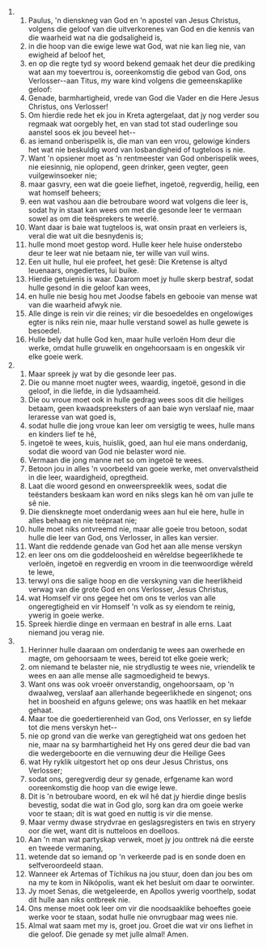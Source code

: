 <ol>
  <li>
    <ol>
      <li>Paulus, 'n dienskneg van God en 'n apostel van Jesus Christus, volgens die geloof van die uitverkorenes van God en die kennis van die waarheid wat na die godsaligheid is,</li>
      <li>in die hoop van die ewige lewe wat God, wat nie kan lieg nie, van ewigheid af beloof het,</li>
      <li>en op die regte tyd sy woord bekend gemaak het deur die prediking wat aan my toevertrou is, ooreenkomstig die gebod van God, ons Verlosser--aan Titus, my ware kind volgens die gemeenskaplike geloof:</li>
      <li>Genade, barmhartigheid, vrede van God die Vader en die Here Jesus Christus, ons Verlosser!</li>
      <li>Om hierdie rede het ek jou in Kreta agtergelaat, dat jy nog verder sou regmaak wat oorgebly het, en van stad tot stad ouderlinge sou aanstel soos ek jou beveel het--</li>
      <li>as iemand onberispelik is, die man van een vrou, gelowige kinders het wat nie beskuldig word van losbandigheid of tugteloos is nie.</li>
      <li>Want 'n opsiener moet as 'n rentmeester van God onberispelik wees, nie eiesinnig, nie oplopend, geen drinker, geen vegter, geen vuilgewinsoeker nie;</li>
      <li>maar gasvry, een wat die goeie liefhet, ingetoë, regverdig, heilig, een wat homself beheers;</li>
      <li>een wat vashou aan die betroubare woord wat volgens die leer is, sodat hy in staat kan wees om met die gesonde leer te vermaan sowel as om die teësprekers te weerlê.</li>
      <li>Want daar is baie wat tugteloos is, wat onsin praat en verleiers is, veral die wat uit die besnydenis is;</li>
      <li>hulle mond moet gestop word. Hulle keer hele huise onderstebo deur te leer wat nie betaam nie, ter wille van vuil wins.</li>
      <li>Een uit hulle, hul eie profeet, het gesê: Die Kretense is altyd leuenaars, ongediertes, lui buike.</li>
      <li>Hierdie getuienis is waar. Daarom moet jy hulle skerp bestraf, sodat hulle gesond in die geloof kan wees,</li>
      <li>en hulle nie besig hou met Joodse fabels en gebooie van mense wat van die waarheid afwyk nie.</li>
      <li>Alle dinge is rein vir die reines; vir die besoedeldes en ongelowiges egter is niks rein nie, maar hulle verstand sowel as hulle gewete is besoedel.</li>
      <li>Hulle bely dat hulle God ken, maar hulle verloën Hom deur die werke, omdat hulle gruwelik en ongehoorsaam is en ongeskik vir elke goeie werk.</li>
    </ol>
  </li>
  <li>
    <ol>
      <li>Maar spreek jy wat by die gesonde leer pas.</li>
      <li>Die ou manne moet nugter wees, waardig, ingetoë, gesond in die geloof, in die liefde, in die lydsaamheid.</li>
      <li>Die ou vroue moet ook in hulle gedrag wees soos dit die heiliges betaam, geen kwaadspreeksters of aan baie wyn verslaaf nie, maar leraresse van wat goed is,</li>
      <li>sodat hulle die jong vroue kan leer om versigtig te wees, hulle mans en kinders lief te hê,</li>
      <li>ingetoë te wees, kuis, huislik, goed, aan hul eie mans onderdanig, sodat die woord van God nie belaster word nie.</li>
      <li>Vermaan die jong manne net so om ingetoë te wees.</li>
      <li>Betoon jou in alles 'n voorbeeld van goeie werke, met onvervalstheid in die leer, waardigheid, opregtheid.</li>
      <li>Laat die woord gesond en onweerspreeklik wees, sodat die teëstanders beskaam kan word en niks slegs kan hê om van julle te sê nie.</li>
      <li>Die diensknegte moet onderdanig wees aan hul eie here, hulle in alles behaag en nie teëpraat nie;</li>
      <li>hulle moet niks ontvreemd nie, maar alle goeie trou betoon, sodat hulle die leer van God, ons Verlosser, in alles kan versier.</li>
      <li>Want die reddende genade van God het aan alle mense verskyn</li>
      <li>en leer ons om die goddeloosheid en wêreldse begeerlikhede te verloën, ingetoë en regverdig en vroom in die teenwoordige wêreld te lewe,</li>
      <li>terwyl ons die salige hoop en die verskyning van die heerlikheid verwag van die grote God en ons Verlosser, Jesus Christus,</li>
      <li>wat Homself vir ons gegee het om ons te verlos van alle ongeregtigheid en vir Homself 'n volk as sy eiendom te reinig, ywerig in goeie werke.</li>
      <li>Spreek hierdie dinge en vermaan en bestraf in alle erns. Laat niemand jou verag nie.</li>
    </ol>
  </li>
  <li>
    <ol>
      <li>Herinner hulle daaraan om onderdanig te wees aan owerhede en magte, om gehoorsaam te wees, bereid tot elke goeie werk;</li>
      <li>om niemand te belaster nie, nie strydlustig te wees nie, vriendelik te wees en aan alle mense alle sagmoedigheid te bewys.</li>
      <li>Want ons was ook vroeër onverstandig, ongehoorsaam, op 'n dwaalweg, verslaaf aan allerhande begeerlikhede en singenot; ons het in boosheid en afguns gelewe; ons was haatlik en het mekaar gehaat.</li>
      <li>Maar toe die goedertierenheid van God, ons Verlosser, en sy liefde tot die mens verskyn het--</li>
      <li>nie op grond van die werke van geregtigheid wat ons gedoen het nie, maar na sy barmhartigheid het Hy ons gered deur die bad van die wedergeboorte en die vernuwing deur die Heilige Gees</li>
      <li>wat Hy ryklik uitgestort het op ons deur Jesus Christus, ons Verlosser;</li>
      <li>sodat ons, geregverdig deur sy genade, erfgename kan word ooreenkomstig die hoop van die ewige lewe.</li>
      <li>Dit is 'n betroubare woord, en ek wil hê dat jy hierdie dinge beslis bevestig, sodat die wat in God glo, sorg kan dra om goeie werke voor te staan; dít is wat goed en nuttig is vir die mense.</li>
      <li>Maar vermy dwase strydvrae en geslagsregisters en twis en stryery oor die wet, want dit is nutteloos en doelloos.</li>
      <li>Aan 'n man wat partyskap verwek, moet jy jou onttrek ná die eerste en tweede vermaning,</li>
      <li>wetende dat so iemand op 'n verkeerde pad is en sonde doen en selfveroordeeld staan.</li>
      <li>Wanneer ek Artemas of Tíchikus na jou stuur, doen dan jou bes om na my te kom in Nikópolis, want ek het besluit om daar te oorwinter.</li>
      <li>Jy moet Senas, die wetgeleerde, en Apollos ywerig voorthelp, sodat dit hulle aan niks ontbreek nie.</li>
      <li>Ons mense moet ook leer om vir die noodsaaklike behoeftes goeie werke voor te staan, sodat hulle nie onvrugbaar mag wees nie.</li>
      <li>Almal wat saam met my is, groet jou. Groet die wat vir ons liefhet in die geloof. Die genade sy met julle almal! Amen.</li>
    </ol>
  </li>
</ol>